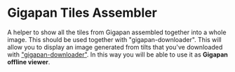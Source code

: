 Gigapan Tiles Assembler
=======================

A helper to show all the tiles from Gigapan assembled together into a whole image. This should be used together with "gigapan-downloader".
This will allow you to display an image generated from tilts that you've downloaded with ["gigapan-downloader"](https://code.google.com/p/gigapan-downloader/).
In this way you will be able to use it as **Gigapan offline viewer**.
